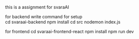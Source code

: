 this is a assignment for svaraAI

for backend write command for setup          
cd svaraai-backend
npm install
cd src
nodemon index.js

for frontend
cd svaraai-frontend-react
npm install
npm run dev
